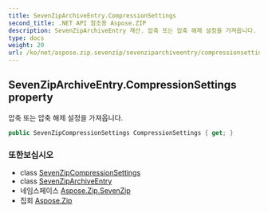 ```yaml
---
title: SevenZipArchiveEntry.CompressionSettings
second_title: .NET API 참조용 Aspose.ZIP
description: SevenZipArchiveEntry 재산. 압축 또는 압축 해제 설정을 가져옵니다.
type: docs
weight: 20
url: /ko/net/aspose.zip.sevenzip/sevenziparchiveentry/compressionsettings/
---
```

## SevenZipArchiveEntry.CompressionSettings property

압축 또는 압축 해제 설정을 가져옵니다.

```csharp
public SevenZipCompressionSettings CompressionSettings { get; }
```

### 또한보십시오

* class [SevenZipCompressionSettings](../../../aspose.zip.saving/sevenzipcompressionsettings/)
* class [SevenZipArchiveEntry](../)
* 네임스페이스 [Aspose.Zip.SevenZip](../../sevenziparchiveentry/)
* 집회 [Aspose.Zip](../../../)


